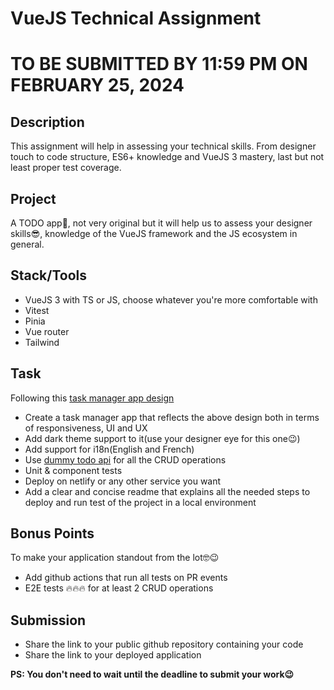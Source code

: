# VueJS Technical Assignment

# TO BE SUBMITTED BY 11:59 PM ON FEBRUARY 25, 2024

## Description

This assignment will help in assessing your technical skills. From designer touch to code structure, ES6+ knowledge and VueJS 3 mastery, last but not least proper test coverage.

## Project

A TODO app🤪, not very original but it will help us to assess your designer skills😎, knowledge of the VueJS framework and the JS ecosystem in general.

## Stack/Tools

- VueJS 3 with TS or JS, choose whatever you're more comfortable with
- Vitest
- Pinia
- Vue router
- Tailwind

## Task
Following this [task manager app design](https://dribbble.com/shots/17364951-Dashboard-Design-for-Task-Manager)

- Create a task manager app that reflects the above design both in terms of responsiveness, UI and UX
- Add dark theme support to it(use your designer eye for this one😉)
- Add support for i18n(English and French)
- Use [dummy todo api](https://dummyjson.com/docs/todos) for all the CRUD operations
- Unit & component tests
- Deploy on netlify or any other service you want
- Add a clear and concise readme that explains all the needed steps to deploy and run test of the project in a local environment

## Bonus Points
To make your application standout from the lot🤓😉

- Add github actions that run all tests on PR events
- E2E tests 🔥🔥🔥 for at least 2 CRUD operations

## Submission
- Share the link to your public github repository containing your code
- Share the link to your deployed application


**PS: You don't need to wait until the deadline to submit your work😉**
